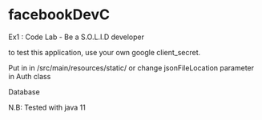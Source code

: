 # facebookDevC

Ex1 : Code Lab - Be a S.O.L.I.D developer

to test this application, use your own google client_secret.

Put in in /src/main/resources/static/ or change jsonFileLocation parameter in Auth class


Database 

N.B: Tested with java 11







